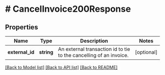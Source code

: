 # # CancelInvoice200Response

## Properties

Name | Type | Description | Notes
------------ | ------------- | ------------- | -------------
**external_id** | **string** | An external transaction id to tie to the cancelling of an invoice. | [optional]

[[Back to Model list]](../../README.md#models) [[Back to API list]](../../README.md#endpoints) [[Back to README]](../../README.md)
